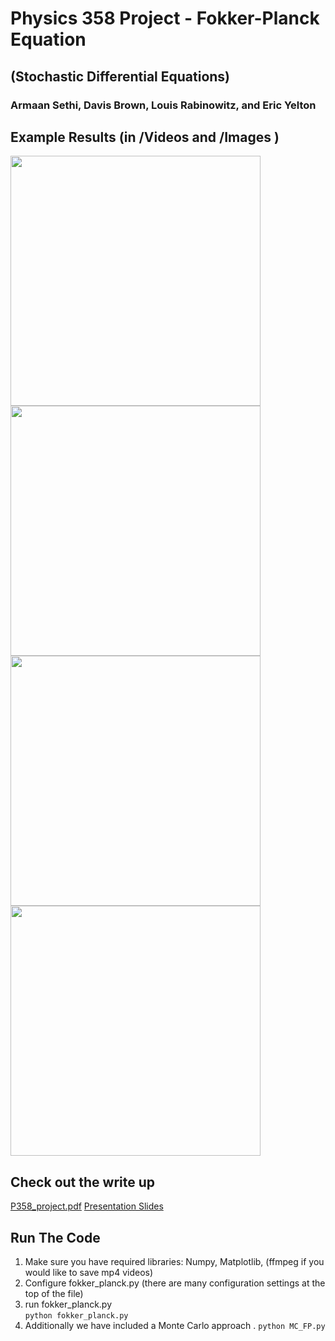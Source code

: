 # Physics 358 Project - Fokker-Planck Equation
## (Stochastic Differential Equations)
### Armaan Sethi, Davis Brown, Louis Rabinowitz, and Eric Yelton


## Example Results (in /Videos and /Images )
<span><img src="https://github.com/davisrbr/fokk-planck/blob/master/Images/SI_initial_uniform.png?raw=true" width="400">
<img src="https://github.com/davisrbr/fokk-planck/blob/master/Images/SI_grav.png?raw=true" width="400">
</span>
<img src="https://github.com/davisrbr/fokk-planck/blob/master/Images/SI_midpeak.png?raw=true" width="400">
<img src="https://github.com/davisrbr/fokk-planck/blob/master/Images/SI_const.png?raw=true" width="400">

## Check out the write up 
[P358_project.pdf](https://github.com/davisrbr/fokk-planck/blob/master/P358_Project.pdf)
[Presentation Slides](https://docs.google.com/presentation/d/1y3C7CCmG7MXbL1t846zNBwmxzUJ3g1akRpclSSlVOXg)
## Run The Code
1. Make sure you have required libraries: Numpy, Matplotlib, (ffmpeg if you would like to save mp4 videos)
2. Configure fokker_planck.py	(there are many configuration settings at the top of the file)
3. run fokker_planck.py  
      `python fokker_planck.py`  
4. Additionally we have included a Monte Carlo approach . 
      `python MC_FP.py`  

  
